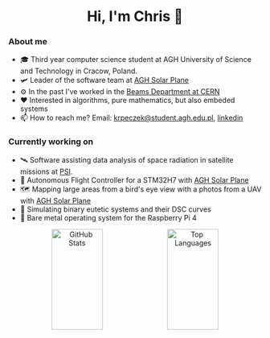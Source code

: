 <h1 align="center">Hi, I'm Chris 👋</h1>

### About me
- 🎓 Third year computer science student at AGH University of Science and Technology in Cracow, Poland.
- 🛩 Leader of the software team at [AGH Solar Plane](http://solarplane.agh.edu.pl/)
- ⚙ In the past I've worked in the [Beams Department at CERN](https://home.cern/)
- ❤️ Interested in algorithms, pure mathematics, but also embeded systems
- 📫 How to reach me? Email: krpeczek@student.agh.edu.pl,  [linkedin](https://www.linkedin.com/in/krzysztof-p%C4%99czek-27806b26a)

### Currently working on
 - 🛰 Software assisting data analysis of space radiation in satellite missions at [PSI](https://www.psi.ch/en).
 - 🤖 Autonomous Flight Controller for a STM32H7 with [AGH Solar Plane](http://solarplane.agh.edu.pl/)
 - 🗺️ Mapping large areas from a bird's eye view with a photos from a UAV with [AGH Solar Plane](http://solarplane.agh.edu.pl/)
 - 🧪 Simulating binary eutetic systems and their DSC curves
 - 💾 Bare metal operating system for the Raspberry Pi 4

<div align='center'>
  <img height='200' width='45%' alt='GitHub Stats' src='https://github-readme-stats.vercel.app/api/?username=out-somniac&show_icons=true&theme=catppuccin_mocha&hide_border=true&hide_rank=true'>
  <img height='200' width='45%' alt='Top Languages' src='https://github-readme-stats.vercel.app/api/top-langs/?username=out-somniac&langs_count=4&theme=catppuccin_mocha&layout=compact&hide_border=true&hide=jupyter%20notebook,PLpgSQL,TSQL,Java'>
</div>
